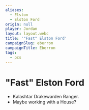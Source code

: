 ```yaml
---
aliases:
  - Elston
  - Elston Ford
origin: null
player: Jordan
layout: layout.webc
title: '"Fast" Elston Ford'
campaignSlug: eberron
campaignTitle: Eberron
tags:
  - pcs
---
```

# "Fast" Elston Ford
- Kalashtar Drakewarden Ranger.
- Maybe working with a House?

